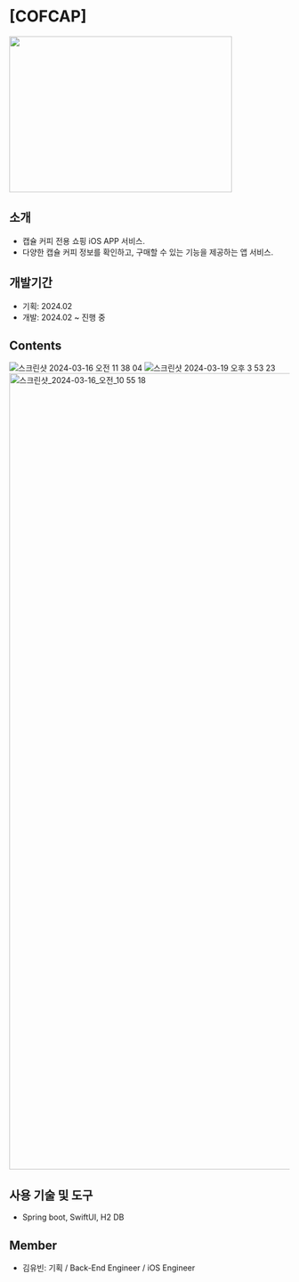 # [COFCAP]

<img src="https://github.com/beenyu0403/COFCAP_Project_iOS/assets/118662365/272d0be8-7e5f-4112-a350-ea8ee50ebee9" width="400" height="280"/>

## 소개

- 캡슐 커피 전용 쇼핑 iOS APP 서비스.
- 다양한 캡슐 커피 정보를 확인하고, 구매할 수 있는 기능을 제공하는 앱 서비스.

## 개발기간
- 기획: 2024.02
- 개발: 2024.02 ~ 진행 중

  
## Contents

![스크린샷 2024-03-16 오전 11 38 04](https://github.com/beenyu0403/ReceipeOCR_iOS/assets/118662365/9f65bab6-4e61-4319-bc72-354fb3b50113)
![스크린샷 2024-03-19 오후 3 53 23](https://github.com/beenyu0403/ReceipeOCR_iOS/assets/118662365/e4b4305c-7432-468b-bcb5-98ef5fc39638)
<img width="1430" alt="스크린샷_2024-03-16_오전_10 55 18" src="https://github.com/beenyu0403/COFCAP_Project_Back-End/assets/118662365/bd03380b-2fc0-4b62-95c8-59e2783eedc0">


## 사용 기술 및 도구
- Spring boot, SwiftUI, H2 DB

## Member
- 김유빈:
기획 / Back-End Engineer / iOS Engineer
